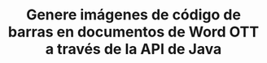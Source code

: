 ---
############################# Static ############################
layout: "auto-gen-gist"
draft: false
path: "zh/assembly/java/barcode/ott/"
otherformats: DOC DOCX DOCM DOT DOTX DOTM RTF ODT 

############################# Head ############################
head_title: "Creación y edición de códigos de barras en documentos de procesamiento de texto a través de Java"
head_description: "GroupDocs.Assembly java API permite a los programadores crear, agregar y editar imágenes de códigos de barras dentro de documentos de Word (DOC, DOCX, DOCM, DOT, DOTX, RTF y ODT)."

############################# Header ############################
title: "Genere imágenes de código de barras en documentos de Word OTT a través de la API de Java"
description: "GroupDocs.Assembly java API facilita a los desarrolladores de software la creación y modificación dinámica de imágenes de códigos de barras dentro de sus documentos Word OTT dentro de aplicaciones Java."

######################### Download Button #######################
button:
    enable: true

############################# About ############################
about:
    enable: true
    title: "¿Cómo crear y editar códigos de barras en documentos de procesamiento de textos?"
    content: |
     Los códigos de barras se están volviendo populares y se usan en todas partes en estos días. Comenzó a aparecer en las tiendas de abarrotes a mediados de la década de 1970 y hoy en día se puede encontrar en libros, boletos, hospitales para rastrear medicamentos, tiendas de autopartes y muchos más. Esta página web explicará cómo crear y agregar dinámicamente imágenes de códigos de barras en diferentes tipos de documentos y correos electrónicos dentro de aplicaciones Java. GroupDocs.Assembly para Java es una API muy útil que ayuda a los desarrolladores de software a crear potentes aplicaciones de generación de informes y automatización de documentos. Brinda soporte para manejar muchos formatos de documentos populares como PDF, HTML, XPS, Microsoft Office Word, hojas de cálculo de Excel, presentaciones de PowerPoint, correo electrónico de Outlook y muchos más. La API de Java facilita la creación e inserción de imágenes de códigos de barras en documentos y mensajes de correo electrónico con solo un par de líneas de código. También admite la modificación de las propiedades de la imagen del código de barras, como escalar la imagen del código de barras, alterar los colores del frente y del fondo, cambiar la resolución de la imagen del código de barras, la ubicación del texto del código de barras, cambiar las fuentes y más.

############################# content ############################
steps:
    enable: true
    block:
    - title_left: "Generación de Imágenes de Códigos de Barras en OTT Documentos"
      content_left: |
       El siguiente ejemplo de código Java muestra la creación dinámica y la inserción de imágenes de código de barras dentro de documentos de Microsoft Word OTT. Los desarrolladores pueden lograr la tarea usando solo un par de líneas de código Java.

      title_right: "Agregue códigos de barras en el archivo OTT a través de Java"
      content_right: |
        * Cree una instancia de [DocumentAssembler](https://apireference.groupdocs.com/assembly/java/com.groupdocs.assembly/DocumentAssembler)
        * Llame a [AssembleDocument]( https://apireference.groupdocs.com/assembly/java/com.groupdocs.assembly/DocumentAssembler#assembleDocument-java.io.InputStream-java.io.OutputStream-com.groupdocs.assembly.DataSourceInfo...-) método con los siguientes parámetros
          * Stream para leer un documento de plantilla.
          * Stream para escribir el documento resultante.
          * Opciones de carga y guardado de documentos.
          * Detalles Información sobre los objetos de origen de datos que se utilizarán.

     
      gisthash: "eaf50ed48706b66730933fc4b57cdd87"
      gistfile: "barcodes_creation_in_word_documents.java"

    - title_left: "Requisitos del sistema"
      content_left: |
        Las API de GroupDocs.Assembly Java son compatibles con todas las principales plataformas y sistemas operativos. Puede generar documentos en Microsoft Word, Excel, PowerPoint, Outlook, OpenOffice y más de 50 formatos. Para obtener una guía completa de requisitos del sistema, visite [requisitos del sistema](https://docs.groupdocs.com/assembly/java/system-requirements/) Antes de ejecutar el código a continuación, asegúrese de tener los siguientes requisitos previos instalados en su sistema:
         * Sistemas Operativos: Microsoft Windows, Linux, Mac OS
         * Compatibilidad con versiones de Java: J2SE 7.0 (1.7), J2SE 8.0 (1.8) o superior
         * Obtenga la última versión de las API Java de GroupDocs.Assembly de [Maven](https://mvnrepository.com/artifact/com.groupdocs/groupdocs-assembly/)
        
      title_right: "Por qué usar GroupDocs.Assembly"
      content_right: |
        * Cree documentos personalizados a partir de plantillas.
        * Adjunte dinámicamente archivos adjuntos de correo electrónico.
        * No se requiere software adicional para crear y automatizar documentos.
        * Genera un documento de salida basado en la fuente de datos.
        * Insertar dinámicamente el contenido del documento en el informe
        * Aplicar fórmula durante el montaje de la hoja de cálculo.
        * Proporciona soporte para múltiples formatos de datos
        * Soporte de operaciones de datos secuenciales.

demos:
    enable: true
        

more_formats:
    enable: true


back_to_top:
    enable: true
---
